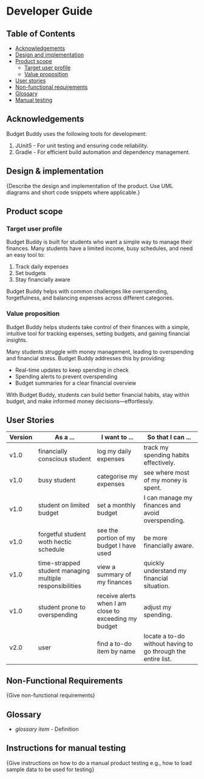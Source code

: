 # Developer Guide

## Table of Contents

- [Acknowledgements](#acknowledgements)
- [Design and implementation](#design-and-implementation)
- [Product scope](#product-scope)
    - [Target user profile](#target-user-profile)
    - [Value proposition](#value-proposition)
- [User stories](#user-stories)
- [Non-functional requirements](#non-functional-requirements)
- [Glossary](#glossary)
- [Manual testing](#instructions-for-manual-testing) 

## Acknowledgements

Budget Buddy uses the following tools for development:
1. JUnit5 - For unit testing and ensuring code reliability.
2. Gradle - For efficient build automation and dependency management. 

## Design & implementation

{Describe the design and implementation of the product. Use UML diagrams and short code snippets where applicable.}

## Product scope
### Target user profile

Budget Buddy is built for students who want a simple way to manage their finances.
Many students have a limited income, busy schedules, and need an easy tool to:

1. Track daily expenses
2. Set budgets
3. Stay financially aware

Budget Buddy helps with common challenges like overspending, forgetfulness, and balancing expenses across different categories.

### Value proposition

Budget Buddy helps students take control of their finances with a simple, intuitive tool for tracking expenses, setting budgets, and gaining financial insights.

Many students struggle with money management, leading to overspending and financial stress. Budget Buddy addresses this by providing:

- Real-time updates to keep spending in check
- Spending alerts to prevent overspending
- Budget summaries for a clear financial overview

With Budget Buddy, students can build better financial habits, stay within budget, and make informed money decisions—effortlessly.

## User Stories

|Version| As a ...                                                 | I want to ...                                         | So that I can ...                                            |
|--------|----------------------------------------------------------|-------------------------------------------------------|--------------------------------------------------------------|
|v1.0| financially conscious student                            | log my daily expenses                                 | track my spending habits effectively.                        |
|v1.0| busy student                                             | categorise my expenses                                | see where most of my money is spent.                         |
|v1.0| student on limited budget                                | set a monthly budget                                  | I can manage my finances and avoid overspending.             |
|v1.0| forgetful student woth hectic schedule                   | see the portion of my budget I have used              | be more financially aware.                                   |
|v1.0| time-strapped student managing multiple responsibilities | view a summary of my finances                         | quickly understand my financial situation.                   |
|v1.0| student prone to overspending                            | receive alerts when I am close to exceeding my budget | adjust my spending.                                          |
|v2.0| user                                                     | find a to-do item by name                             | locate a to-do without having to go through the entire list. |

## Non-Functional Requirements

{Give non-functional requirements}

## Glossary

* *glossary item* - Definition

## Instructions for manual testing

{Give instructions on how to do a manual product testing e.g., how to load sample data to be used for testing}
